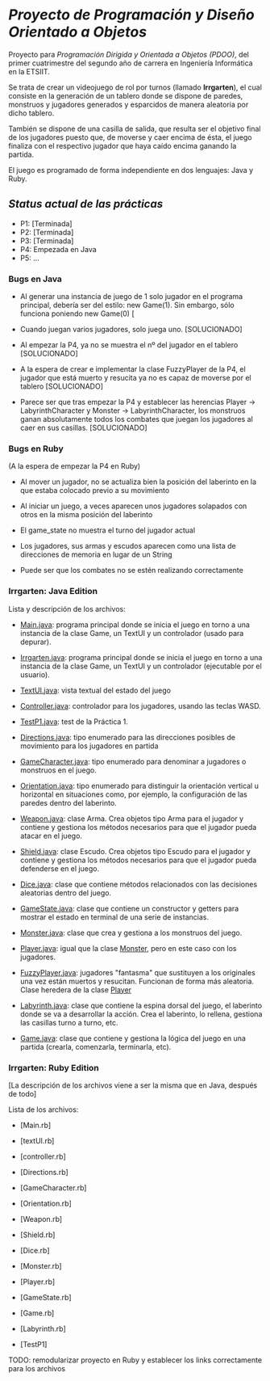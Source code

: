 # ***Proyecto de Programación y Diseño Orientado a Objetos***

Proyecto para _Programación Dirigida y Orientada a Objetos (PDOO)_, del primer cuatrimestre del segundo año de carrera en Ingeniería Informática en la ETSIIT.

Se trata de crear un videojuego de rol por turnos (llamado **Irrgarten**), el cual consiste en la generación de un tablero donde se dispone de paredes, monstruos y jugadores generados y esparcidos de manera aleatoria por dicho tablero. 

También se dispone de una casilla de salida, que resulta ser el objetivo final de los jugadores puesto que, de moverse y caer encima de ésta, el juego finaliza con el respectivo jugador que haya caído encima ganando la partida.

El juego es programado de forma independiente en dos lenguajes: Java y Ruby.

## *Status actual de las prácticas*

- P1: [Terminada]
- P2: [Terminada]
- P3: [Terminada]
- P4: Empezada en Java
- P5: ...

### **Bugs en Java**

- Al generar una instancia de juego de 1 solo jugador en el programa principal, debería ser del estilo: new Game(1). Sin embargo, sólo funciona poniendo new Game(0) [
  
- Cuando juegan varios jugadores, solo juega uno. [SOLUCIONADO]
  
- Al empezar la P4, ya no se muestra el nº del jugador en el tablero [SOLUCIONADO]

- A la espera de crear e implementar la clase FuzzyPlayer de la P4, el jugador que está muerto y resucita ya no es capaz de moverse por el tablero [SOLUCIONADO]

- Parece ser que tras empezar la P4 y establecer las herencias Player -> LabyrinthCharacter y Monster -> LabyrinthCharacter, los monstruos ganan absolutamente todos los combates que juegan los jugadores al caer en sus casillas. [SOLUCIONADO]


### **Bugs en Ruby**

(A la espera de empezar la P4 en Ruby)

- Al mover un jugador, no se actualiza bien la posición del laberinto en la que estaba colocado previo a su movimiento
  
- Al iniciar un juego, a veces aparecen unos jugadores solapados con otros en la misma posición del laberinto 

- El game_state no muestra el turno del jugador actual

- Los jugadores, sus armas y escudos aparecen como una lista de direcciones de memoria en lugar de un String

- Puede ser que los combates no se estén realizando correctamente

### **Irrgarten: Java Edition**

Lista y descripción de los archivos:

- [Main.java](Java/src/main/Main.java): programa principal donde se inicia el juego en torno a una instancia de la clase Game, un TextUI y un controlador (usado para depurar).

- [Irrgarten.java](Java/src/main/Irrgarten.java): programa principal donde se inicia el juego en torno a una instancia de la clase Game, un TextUI y un controlador (ejecutable por el usuario).

- [TextUI.java](Java/src/UI/TextUI.java): vista textual del estado del juego

- [Controller.java](Java/src/controller/Controller.java): controlador para los jugadores, usando las teclas WASD.

- [TestP1.java](Java/test/TestP1.java): test de la Práctica 1.

- [Directions.java](Java/src/irrgarten/Directions.java): tipo enumerado para las direcciones posibles de movimiento para los jugadores en partida

- [GameCharacter.java](Java/src/irrgarten/GameCharacter.java): tipo enumerado para denominar a jugadores o monstruos en el juego.

- [Orientation.java](Java/src/irrgarten/Orientation.java): tipo enumerado para distinguir la orientación vertical u horizontal en situaciones como, por ejemplo, la configuración de las paredes dentro del laberinto.

- [Weapon.java](Java/src/irrgarten/Weapon.java): clase Arma. Crea objetos tipo Arma para el jugador y contiene y gestiona los métodos necesarios para que el jugador pueda atacar en el juego.

- [Shield.java](Java/src/irrgarten/Shield.java): clase Escudo. Crea objetos tipo Escudo para el jugador y contiene y gestiona los métodos necesarios para que el jugador pueda defenderse en el juego.

- [Dice.java](Java/src/irrgarten/Dice.java): clase que contiene métodos relacionados con las decisiones aleatorias dentro del juego.

- [GameState.java](Java/src/irrgarten/GameState.java): clase que contiene un constructor y getters para mostrar el estado en terminal de una serie de instancias.

- [Monster.java](Java/src/irrgarten/Monster.java): clase que crea y gestiona a los monstruos del juego.

- [Player.java](Java/src/irrgarten/Player.java): igual que la clase [Monster](Java/src/irrgarten/Monster.java), pero en este caso con los jugadores.

- [FuzzyPlayer.java]((Java/src/irrgarten/FuzzyPlayer.java)): jugadores "fantasma" que sustituyen a los originales una vez están muertos y resucitan. Funcionan de forma más aleatoria. Clase heredera de la clase [Player](Java/src/irrgarten/Player.java)
  
- [Labyrinth.java](Java/src/irrgarten/Labyrinth.java): clase que contiene la espina dorsal del juego, el laberinto donde se va a desarrollar la acción. Crea el laberinto, lo rellena, gestiona las casillas turno a turno, etc.

- [Game.java](Java/src/irrgarten/Game.java): clase que contiene y gestiona la lógica del juego en una partida (crearla, comenzarla, terminarla, etc).

### **Irrgarten: Ruby Edition**

[La descripción de los archivos viene a ser la misma que en Java, después de todo]

Lista de los archivos:

- [Main.rb]

- [textUI.rb]

- [controller.rb]

- [Directions.rb]

- [GameCharacter.rb]

- [Orientation.rb]

- [Weapon.rb]

- [Shield.rb]

- [Dice.rb]

- [Monster.rb]

- [Player.rb]

- [GameState.rb]

- [Game.rb]

- [Labyrinth.rb]

- [TestP1]

TODO: remodularizar proyecto en Ruby y establecer los links correctamente para los archivos
